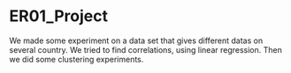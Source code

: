 # ER01_Project

We made some experiment on a data set that gives different datas on several country.
We tried to find correlations, using linear regression.
Then we did some clustering experiments.
